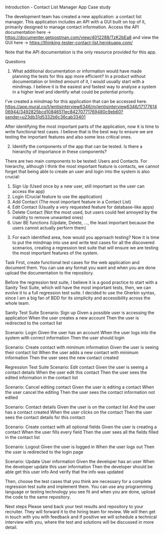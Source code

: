 Introduction - Contact List Manager App Case study

The development team has created a new application: a contact list manager. This application includes an API with a GUI built on top of it, primarily designed to manage contact information.
Access the API documentation here -> https://documenter.getpostman.com/view/4012288/TzK2bEa8 and view the GUI here -> https://thinking-tester-contact-list.herokuapp.com/

Note that the API documentation is the only resource provided for this app.

Questions

1. What additional documentation or information would have made planning the tests for this app more efficient?
   In a product without documentation or limited amount of it, I would usually start with a mindmap. I believe it is the easiest and fastest way to analyse a system in a higher level and identify what could be potential priority.

I've created a mindmap for this application that can be accessed here.
https://app.mural.co/t/jentisinterview6346/m/jentisinterview6346/1717761406944/3492825bcd10846511ec84270771769480c9eb60?sender=u23db31d5332b6c36cab33401

After identifying the most important parts of the application, now it is time to write functional test cases. I believe that is the best way to ensure we are testing the important features and also some less critical ones.

2. Identify the components of the app that can be tested. Is there a hierarchy of importance in these components?

There are two main components to be tested: Users and Contacts.
For hierarchy, although I think the most important feature is contacts, we cannot forget that being able to create an user and login into the system is also crucial:

1. Sign Up (Used once by a new user, still important so the user can access the app)
2. Login (Crucial feature to use the application)
3. Add Contact (The most important feature in a Contact List)
4. Edit Contact (Usually a very requested feature for database-like apps)
5. Delete Contact (Not the most used, but users could feel annoyed by the inability to remove unwanted ones)
6. User BE functions (Update, Delete, ..., the least important because the users cannot actually perform them)

3) For each identified area, how would you approach testing?
   Now it is time to put the mindmap into use and write test cases for all the discovered scenarios, creating a regression test suite that will ensure we are testing the most important features of the system.

Task
First, create functional test cases for the web application and document them. You can use any format you want and when you are done upload the documentation to the repository.

Before the regression test suite, I believe it is a good practice to start with a Sanity Test Suite, which will have the most important tests, then, we can evolve it to a full regression test suite. I decided to use the Gherkin syntax, since I am a big fan of BDD for its simplicity and accessibility across the whole team.

Sanity Test Suite
Scenario: Sign up
Given a possible user is accessing the application
When the user creates a new account
Then the user is redirected to the contact list

Scenario: Login
Given the user has an account
When the user logs into the system with correct information
Then the user should login

Scenario: Create contact with minimum information
Given the user is seeing their contact list
When the user adds a new contact with minimum information
Then the user sees the new contact created

Regression Test Suite
Scenario: Edit contact
Given the user is seeing a contact details
When the user edit this contact
Then the user sees the edited information in the contact list

Scenario: Cancel editing contact
Given the user is editing a contact
When the user cancel the editing
Then the user sees the contact information not edited

Scenario: Contact details
Given the user is on the contact list
And the user has a contact created
When the user clicks on the contact
Then the user sees the contact details for this contact

Scenario: Create contact with all optional fields
Given the user is creating a contact
When the user fills every field
Then the user sees all the fields filled in the contact list

Scenario: Logout
Given the user is logged in
When the user logs out
Then the user is redirected to the login page

Scenario: Update User information
Given the developer has an user
When the developer update this user information
Then the developer should be able get this user info
And verify that the info was updated

Then, choose the test cases that you think are necessary for a complete regression test suite and implement them. You can use any programming language or testing technology you see fit and when you are done, upload the code to the same repository.

Next steps
Please send back your test results and repository to your recruiter. They will forward it to the hiring team for review. We will then get in touch with you with feedback and if positive we will schedule a technical interview with you, where the test and solutions will be discussed in more detail.

